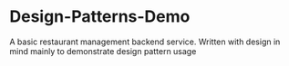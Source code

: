 # Design-Patterns-Demo
A basic restaurant management backend service. Written with design in mind mainly to demonstrate design pattern usage
